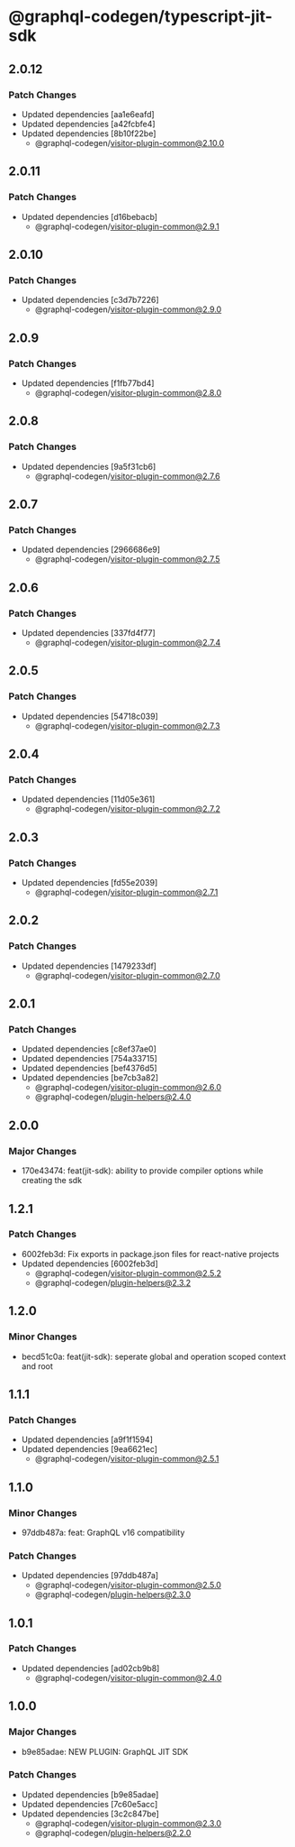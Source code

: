 # @graphql-codegen/typescript-jit-sdk

## 2.0.12

### Patch Changes

- Updated dependencies [aa1e6eafd]
- Updated dependencies [a42fcbfe4]
- Updated dependencies [8b10f22be]
  - @graphql-codegen/visitor-plugin-common@2.10.0

## 2.0.11

### Patch Changes

- Updated dependencies [d16bebacb]
  - @graphql-codegen/visitor-plugin-common@2.9.1

## 2.0.10

### Patch Changes

- Updated dependencies [c3d7b7226]
  - @graphql-codegen/visitor-plugin-common@2.9.0

## 2.0.9

### Patch Changes

- Updated dependencies [f1fb77bd4]
  - @graphql-codegen/visitor-plugin-common@2.8.0

## 2.0.8

### Patch Changes

- Updated dependencies [9a5f31cb6]
  - @graphql-codegen/visitor-plugin-common@2.7.6

## 2.0.7

### Patch Changes

- Updated dependencies [2966686e9]
  - @graphql-codegen/visitor-plugin-common@2.7.5

## 2.0.6

### Patch Changes

- Updated dependencies [337fd4f77]
  - @graphql-codegen/visitor-plugin-common@2.7.4

## 2.0.5

### Patch Changes

- Updated dependencies [54718c039]
  - @graphql-codegen/visitor-plugin-common@2.7.3

## 2.0.4

### Patch Changes

- Updated dependencies [11d05e361]
  - @graphql-codegen/visitor-plugin-common@2.7.2

## 2.0.3

### Patch Changes

- Updated dependencies [fd55e2039]
  - @graphql-codegen/visitor-plugin-common@2.7.1

## 2.0.2

### Patch Changes

- Updated dependencies [1479233df]
  - @graphql-codegen/visitor-plugin-common@2.7.0

## 2.0.1

### Patch Changes

- Updated dependencies [c8ef37ae0]
- Updated dependencies [754a33715]
- Updated dependencies [bef4376d5]
- Updated dependencies [be7cb3a82]
  - @graphql-codegen/visitor-plugin-common@2.6.0
  - @graphql-codegen/plugin-helpers@2.4.0

## 2.0.0

### Major Changes

- 170e43474: feat(jit-sdk): ability to provide compiler options while creating the sdk

## 1.2.1

### Patch Changes

- 6002feb3d: Fix exports in package.json files for react-native projects
- Updated dependencies [6002feb3d]
  - @graphql-codegen/visitor-plugin-common@2.5.2
  - @graphql-codegen/plugin-helpers@2.3.2

## 1.2.0

### Minor Changes

- becd51c0a: feat(jit-sdk): seperate global and operation scoped context and root

## 1.1.1

### Patch Changes

- Updated dependencies [a9f1f1594]
- Updated dependencies [9ea6621ec]
  - @graphql-codegen/visitor-plugin-common@2.5.1

## 1.1.0

### Minor Changes

- 97ddb487a: feat: GraphQL v16 compatibility

### Patch Changes

- Updated dependencies [97ddb487a]
  - @graphql-codegen/visitor-plugin-common@2.5.0
  - @graphql-codegen/plugin-helpers@2.3.0

## 1.0.1

### Patch Changes

- Updated dependencies [ad02cb9b8]
  - @graphql-codegen/visitor-plugin-common@2.4.0

## 1.0.0

### Major Changes

- b9e85adae: NEW PLUGIN: GraphQL JIT SDK

### Patch Changes

- Updated dependencies [b9e85adae]
- Updated dependencies [7c60e5acc]
- Updated dependencies [3c2c847be]
  - @graphql-codegen/visitor-plugin-common@2.3.0
  - @graphql-codegen/plugin-helpers@2.2.0

